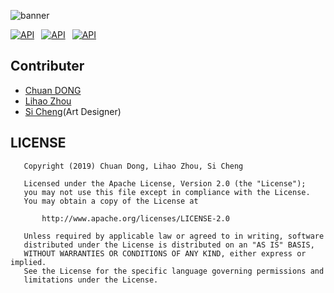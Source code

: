 ![banner](https://raw.githubusercontent.com/nasduck/GiraffeHero/dev/art/banner.png)

[![API](https://img.shields.io/badge/GiraffeHero-v1.0.1-brightgreen.svg?style=flat)](https://github.com/nasduck/GiraffeHero/releases)&ensp;
[![API](https://img.shields.io/badge/API-14%2B-brightgreen.svg?style=flat)](https://android-arsenal.com/api?level=14)&ensp;
[![API](https://img.shields.io/badge/License-Apche2.0-brightgreen.svg?style=flat)](https://github.com/nasduck/GiraffeHero/blob/master/LICENSE)

## Contributer

* [Chuan DONG](https://github.com/DONGChuan)
* [Lihao Zhou](https://github.com/redrain39)
* [Si Cheng](1103990937@qq.com)(Art Designer)

## LICENSE
```
   Copyright (2019) Chuan Dong, Lihao Zhou, Si Cheng

   Licensed under the Apache License, Version 2.0 (the "License");
   you may not use this file except in compliance with the License.
   You may obtain a copy of the License at

       http://www.apache.org/licenses/LICENSE-2.0

   Unless required by applicable law or agreed to in writing, software
   distributed under the License is distributed on an "AS IS" BASIS,
   WITHOUT WARRANTIES OR CONDITIONS OF ANY KIND, either express or implied.
   See the License for the specific language governing permissions and
   limitations under the License.
```

